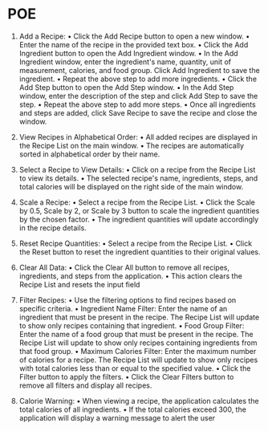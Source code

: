 # POE
1.	Add a Recipe:
•	Click the Add Recipe button to open a new window.
•	Enter the name of the recipe in the provided text box.
•	Click the Add Ingredient button to open the Add Ingredient window.
•	In the Add Ingredient window, enter the ingredient's name, quantity, unit of measurement, calories, and food group. Click Add Ingredient to save the ingredient.
•	Repeat the above step to add more ingredients.
•	Click the Add Step button to open the Add Step window.
•	In the Add Step window, enter the description of the step and click Add Step to save the step.
•	Repeat the above step to add more steps.
•	Once all ingredients and steps are added, click Save Recipe to save the recipe and close the window.

2.	View Recipes in Alphabetical Order:
•	All added recipes are displayed in the Recipe List on the main window.
•	The recipes are automatically sorted in alphabetical order by their name.
3.	Select a Recipe to View Details:
•	Click on a recipe from the Recipe List to view its details.
•	The selected recipe's name, ingredients, steps, and total calories will be displayed on the right side of the main window.
4.	Scale a Recipe:
•	Select a recipe from the Recipe List.
•	Click the Scale by 0.5, Scale by 2, or Scale by 3 button to scale the ingredient quantities by the chosen factor.
•	The ingredient quantities will update accordingly in the recipe details.
5.	Reset Recipe Quantities:
•	Select a recipe from the Recipe List.
•	Click the Reset button to reset the ingredient quantities to their original values.
6.	Clear All Data:
•	Click the Clear All button to remove all recipes, ingredients, and steps from the application.
•	This action clears the Recipe List and resets the input field
7.	Filter Recipes:
•	Use the filtering options to find recipes based on specific criteria.
•	Ingredient Name Filter: Enter the name of an ingredient that must be present in the recipe. The Recipe List will update to show only recipes containing that ingredient.
•	Food Group Filter: Enter the name of a food group that must be present in the recipe. The Recipe List will update to show only recipes containing ingredients from that food group.
•	Maximum Calories Filter: Enter the maximum number of calories for a recipe. The Recipe List will update to show only recipes with total calories less than or equal to the specified value.
•	Click the Filter button to apply the filters.
•	Click the Clear Filters button to remove all filters and display all recipes.
8.	Calorie Warning:
•	When viewing a recipe, the application calculates the total calories of all ingredients.
•	If the total calories exceed 300, the application will display a warning message to alert the user
